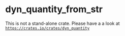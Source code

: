 dyn_quantity_from_str
=====================

This is not a stand-alone crate. Please have a a look at [`https://crates.io/crates/dyn_quantity`](https://crates.io/crates/dyn_quantity)
